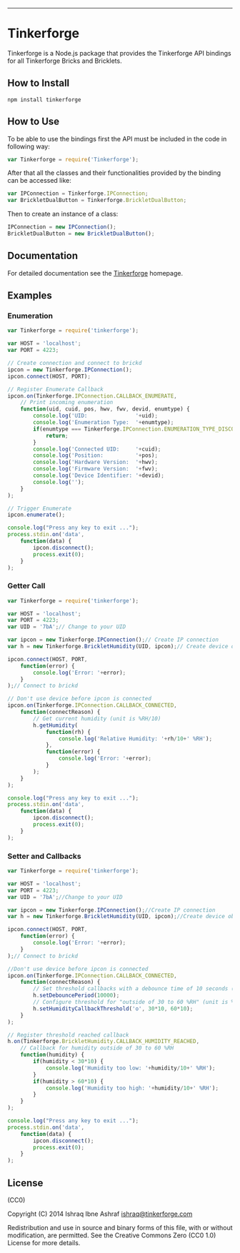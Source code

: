 <hr />

# Tinkerforge

Tinkerforge is a Node.js package that provides the
Tinkerforge API bindings for all Tinkerforge Bricks
and Bricklets.

## How to Install

```
npm install tinkerforge
```

## How to Use

To be able to use the bindings first the API must be
included in the code in following way:

```js
var Tinkerforge = require('Tinkerforge');
```

After that all the classes and their functionalities
provided by the binding can be accessed like:

```js
var IPConnection = Tinkerforge.IPConnection;
var BrickletDualButton = Tinkerforge.BrickletDualButton;
```

Then to create an instance of a class:

```js
IPConnection = new IPConnection();
BrickletDualButton = new BrickletDualButton();
```

## Documentation

For detailed documentation see the [Tinkerforge](http://www.tinkerforge.com/en/doc/Software/API_Bindings_JavaScript.html#api-documentation-and-examples) homepage.

## Examples

### Enumeration
```js
var Tinkerforge = require('tinkerforge');

var HOST = 'localhost';
var PORT = 4223;

// Create connection and connect to brickd
ipcon = new Tinkerforge.IPConnection();
ipcon.connect(HOST, PORT);

// Register Enumerate Callback
ipcon.on(Tinkerforge.IPConnection.CALLBACK_ENUMERATE,
    // Print incoming enumeration
    function(uid, cuid, pos, hwv, fwv, devid, enumtype) {
        console.log('UID:               '+uid);
        console.log('Enumeration Type:  '+enumtype);
        if(enumtype === Tinkerforge.IPConnection.ENUMERATION_TYPE_DISCONNECTED) {
            return;
        }
        console.log('Connected UID:     '+cuid);
        console.log('Position:          '+pos);
        console.log('Hardware Version:  '+hwv);
        console.log('Firmware Version:  '+fwv);
        console.log('Device Identifier: '+devid);
        console.log('');
    }
);

// Trigger Enumerate
ipcon.enumerate();

console.log("Press any key to exit ...");
process.stdin.on('data',
    function(data) {
        ipcon.disconnect();
        process.exit(0);
    }
);
```
### Getter Call
```js
var Tinkerforge = require('tinkerforge');

var HOST = 'localhost';
var PORT = 4223;
var UID = '7bA';// Change to your UID

var ipcon = new Tinkerforge.IPConnection();// Create IP connection
var h = new Tinkerforge.BrickletHumidity(UID, ipcon);// Create device object

ipcon.connect(HOST, PORT,
    function(error) {
        console.log('Error: '+error);        
    }
);// Connect to brickd

// Don't use device before ipcon is connected
ipcon.on(Tinkerforge.IPConnection.CALLBACK_CONNECTED,
    function(connectReason) {
        // Get current humidity (unit is %RH/10)
        h.getHumidity(
            function(rh) {
                console.log('Relative Humidity: '+rh/10+' %RH');
            },
            function(error) {
                console.log('Error: '+error);
            }
        );
    }
);

console.log("Press any key to exit ...");
process.stdin.on('data',
    function(data) {
        ipcon.disconnect();
        process.exit(0);
    }
);

```
### Setter and Callbacks
```js
var Tinkerforge = require('tinkerforge');

var HOST = 'localhost';
var PORT = 4223;
var UID = '7bA';//Change to your UID

var ipcon = new Tinkerforge.IPConnection();//Create IP connection
var h = new Tinkerforge.BrickletHumidity(UID, ipcon);//Create device object

ipcon.connect(HOST, PORT,
    function(error) {
        console.log('Error: '+error);        
    }
);// Connect to brickd

//Don't use device before ipcon is connected
ipcon.on(Tinkerforge.IPConnection.CALLBACK_CONNECTED,
    function(connectReason) {
        // Set threshold callbacks with a debounce time of 10 seconds (10000ms)
        h.setDebouncePeriod(10000); 
        // Configure threshold for "outside of 30 to 60 %RH" (unit is %RH/10)
        h.setHumidityCallbackThreshold('o', 30*10, 60*10);    
    }
);

// Register threshold reached callback
h.on(Tinkerforge.BrickletHumidity.CALLBACK_HUMIDITY_REACHED,
    // Callback for humidity outside of 30 to 60 %RH
    function(humidity) {
        if(humidity < 30*10) {
            console.log('Humidity too low: '+humidity/10+' %RH');
        }
        if(humidity > 60*10) {
            console.log('Humidity too high: '+humidity/10+' %RH');
        }
    }
);

console.log("Press any key to exit ...");
process.stdin.on('data',
    function(data) {
        ipcon.disconnect();
        process.exit(0);
    }
);

```
## License

(CC0)

Copyright (C) 2014 Ishraq Ibne Ashraf <ishraq@tinkerforge.com>

Redistribution and use in source and binary forms of this file,
with or without modification, are permitted. See the Creative
Commons Zero (CC0 1.0) License for more details.
